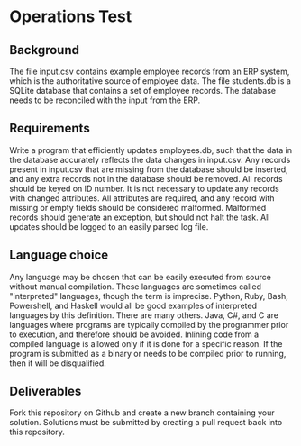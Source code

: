 # Operations Test

## Background

The file input.csv contains example employee records from an ERP system, which
is the authoritative source of employee data.  The file students.db is a SQLite
database that contains a set of employee records.  The database needs to be
reconciled with the input from the ERP.


## Requirements

Write a program that efficiently updates employees.db, such that the data in the
database accurately reflects the data changes in input.csv.  Any records present
in input.csv that are missing from the database should be inserted, and any
extra records not in the database should be removed. All records should be keyed
on ID number. It is not necessary to update any records with changed attributes.
All attributes are required, and any record with missing or empty fields should
be considered malformed. Malformed records should generate an exception, but
should not halt the task. All updates should be logged to an easily parsed log
file.


## Language choice

Any language may be chosen that can be easily executed from source without
manual compilation. These languages are sometimes called "interpreted"
languages, though the term is imprecise. Python, Ruby, Bash, Powershell, and
Haskell would all be good examples of interpreted languages by this definition.
There are many others. Java, C#, and C are languages where programs are
typically compiled by the programmer prior to execution, and therefore should be
avoided. Inlining code from a compiled language is allowed only if it is done
for a specific reason. If the program is submitted as a binary or needs to be
compiled prior to running, then it will be disqualified.


## Deliverables

Fork this repository on Github and create a new branch containing your solution.
Solutions must be submitted by creating a pull request back into this repository.
